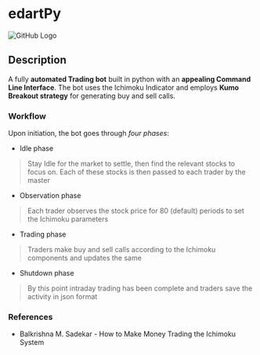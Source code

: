 # edartPy


![GitHub Logo](https://i.morioh.com/2019/10/30/49137bce15d7.jpg)


Description
-----------

A fully **automated Trading bot** built in python with an **appealing Command Line Interface**. The bot uses the Ichimoku Indicator and employs **Kumo Breakout strategy** for generating buy and sell calls.


### Workflow

Upon initiation, the bot goes through *four phases*:

- Idle phase
> Stay Idle for the market to settle, then find the relevant stocks to focus on. Each of these stocks is then passed to each trader by the master

- Observation phase
> Each trader observes the stock price for 80 (default) periods to set the Ichimoku parameters

- Trading phase
> Traders make buy and sell calls according to the Ichimoku components and updates the same

- Shutdown phase
> By this point intraday trading has been complete and traders save the activity in json format


### References

* Balkrishna M. Sadekar - How to Make Money Trading the Ichimoku System
